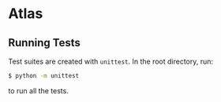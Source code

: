 
# Atlas

## Running Tests

Test suites are created with `unittest`. In the root directory, run:

```sh
$ python -m unittest
```

to run all the tests.
